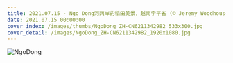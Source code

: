 ```yaml
---
title: 2021.07.15 - Ngo Dong河两岸的稻田美景，越南宁平省 (© Jeremy Woodhouse/Getty Images)
date: 2021.07.15 00:00:00
cover_index: /images/thumbs/NgoDong_ZH-CN6211342982_533x300.jpg
cover_detail: /images/NgoDong_ZH-CN6211342982_1920x1080.jpg
---
```


![NgoDong](/images/NgoDong_ZH-CN6211342982_1920x1080.jpg)

